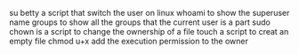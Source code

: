 su betty a script that switch the user on linux
whoami to show the superuser name
groups to show all the groups that the current user is a part
sudo chown is a script to change the ownership of a file
touch a script to creat an empty file
chmod u+x add the execution permission to the owner 
